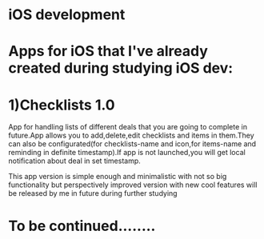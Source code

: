 # iOS development

# Apps for iOS that I've already created during studying iOS dev:

# 1)Checklists 1.0
App for handling lists of different deals that you are going to complete in future.App allows you to add,delete,edit checklists and items in them.They can also be configurated(for checklists-name and icon,for items-name and reminding in definite timestamp).If app is not launched,you will get local notification about deal in set timestamp.

This app version is simple enough and minimalistic with not so big functionality but perspectively improved version with new cool features will be released by me in future during further studying





# To be continued........
